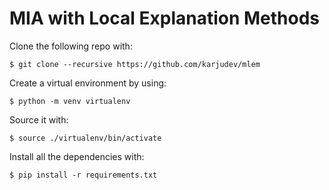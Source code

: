 # MIA with Local Explanation Methods

Clone the following repo with:
```
$ git clone --recursive https://github.com/karjudev/mlem
```

Create a virtual environment by using:
```
$ python -m venv virtualenv
```

Source it with:
```
$ source ./virtualenv/bin/activate
```

Install all the dependencies with:
```
$ pip install -r requirements.txt
```